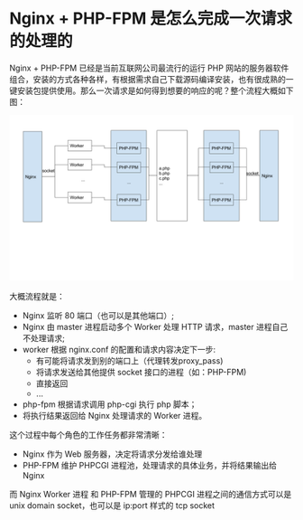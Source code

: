 # Nginx + PHP-FPM 是怎么完成一次请求的处理的

Nginx + PHP-FPM 已经是当前互联网公司最流行的运行 PHP 网站的服务器软件组合，安装的方式各种各样，有根据需求自己下载源码编译安装，也有很成熟的一键安装包提供使用。那么一次请求是如何得到想要的响应的呢？整个流程大概如下图：

![](/assets/Nginx-PHP-Workflow.png)

大概流程就是：

* Nginx 监听 80 端口（也可以是其他端口）;
* Nginx 由 master 进程启动多个 Worker 处理 HTTP 请求，master 进程自己不处理请求;
* worker 根据 nginx.conf 的配置和请求内容决定下一步:
  * 有可能将请求发到别的端口上（代理转发proxy\_pass\)
  * 将请求发送给其他提供 socket 接口的进程（如：PHP-FPM\)
  * 直接返回
  * ...
* php-fpm 根据请求调用 php-cgi 执行 php 脚本；
* 将执行结果返回给 Nginx 处理请求的 Worker 进程。

这个过程中每个角色的工作任务都非常清晰：

* Nginx 作为 Web 服务器，决定将请求分发给谁处理
* PHP-FPM 维护 PHPCGI 进程池，处理请求的具体业务，并将结果输出给 Nginx

而 Nginx Worker 进程 和 PHP-FPM 管理的 PHPCGI 进程之间的通信方式可以是 unix domain socket，也可以是 ip:port 样式的 tcp socket


